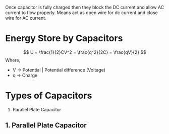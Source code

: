 Once capacitor is fully charged then they block the DC current and allow AC current to flow properly. Means act as open wire for dc current and close wire for AC current.

# Energy Store by Capacitors
$$
U = \frac{1}{2}CV^2 = \frac{q^2}{2C} = \frac{qV}{2}
$$
Where,
- V $\to$ Potential | Potential difference (Voltage)
- q $\to$ Charge

# Types of Capacitors
1. Parallel Plate Capacitor

## 1. Parallel Plate Capacitor
